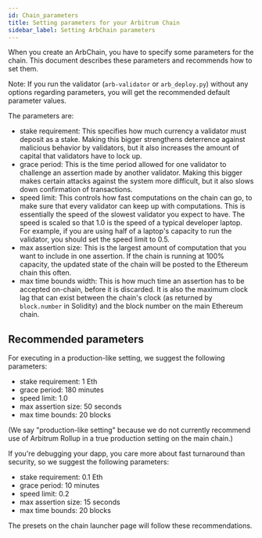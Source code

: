 ```yaml
---
id: Chain_parameters
title: Setting parameters for your Arbitrum Chain
sidebar_label: Setting ArbChain parameters
---
```


When you create an ArbChain, you have to specify some parameters for the chain.
This document describes these parameters and recommends how to set them.

Note: If you run the validator (`arb-validator` or `arb_deploy.py`) without any options regarding parameters, you will get the recommended default parameter values.

The parameters are:

-   stake requirement: This specifies how much currency a validator must deposit as a stake.
    Making this bigger strengthens deterrence against malicious behavior by validators,
    but it also increases the amount of capital that validators have to lock up.
-   grace period: This is the time period allowed for one validator to challenge an assertion made by another validator.
    Making this bigger makes certain attacks against the system more difficult,
    but it also slows down confirmation of transactions.
-   speed limit: This controls how fast computations on the chain can go, to make sure that every validator can keep up with 
    computations. This is essentially the speed of the slowest validator you expect to have.  The speed is scaled so that 1.0
    is the speed of a typical developer laptop. For example, if you are using half of a laptop's capacity to run the
    validator, you should set the speed limit to 0.5.
-   max assertion size: This is the largest amount of computation that you want to include in one assertion. If the chain is
    running at 100% capacity, the updated state of the chain will be posted to the Ethereum chain this often.
-   max time bounds width: This is how much time an assertion has to be accepted on-chain, before it is discarded. It is also
    the maximum clock lag that can exist between the chain's clock (as returned by `block.number` in Solidity) and the block
    number on the main Ethereum chain.

## Recommended parameters 

For executing in a production-like setting, we suggest the following parameters:

-   stake requirement: 1 Eth
-   grace period: 180 minutes
-   speed limit: 1.0
-   max assertion size: 50 seconds
-   max time bounds: 20 blocks

(We say "production-like setting" because we do not currently recommend use of Arbitrum Rollup in a true
production setting on the main chain.)

If you're debugging your dapp, you care more about fast turnaround than security, so we suggest the following parameters:

-   stake requirement: 0.1 Eth
-   grace period: 10 minutes
-   speed limit: 0.2
-   max assertion size: 15 seconds
-   max time bounds: 20 blocks

The presets on the chain launcher page will follow these recommendations.
